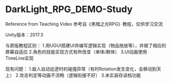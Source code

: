 # DarkLight_RPG_DEMO-Study
Reference from Teaching Video
参考自《黑暗之光RPG》教程，仅供学习交流

Unity版本：2017.3

与原版教程区别：
  1.用UGUI搭建UI并编写逻辑实现（物品拖放等），并做了相应的屏幕自适应
  2.角色的技能实现方式有所改变（单体/群体）
  3.UI动画使用TimeLine实现
  
现有问题：
  1.敌人自动巡逻时的碰撞异常（有时Rotation发生变化，会移动到天上）
  2.攻击判定等动画不流畅（逻辑衔接不好）
  3.未实装存读档功能
